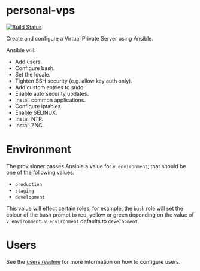 # personal-vps

[![Build Status](https://travis-ci.org/craighurley/personal-vps.svg?branch=master)](https://travis-ci.org/craighurley/personal-vps)

Create and configure a Virtual Private Server using Ansible.

Ansible will:

- Add users.
- Configure bash.
- Set the locale.
- Tighten SSH security (e.g. allow key auth only).
- Add custom entries to sudo.
- Enable auto security updates.
- Install common applications.
- Configure iptables.
- Enable SELINUX.
- Install NTP.
- Install ZNC.

# Environment

The provisioner passes Ansible a value for `v_environment`; that should be one of the following values:

- `production`
- `staging`
- `development`

This value will effect certain roles, for example, the `bash` role will set the colour of the bash prompt to red, yellow or green depending on the value of `v_environment`.  `v_environment` defaults to `development`.

# Users

See the [users readme](roles/users/) for more information on how to configure users.

